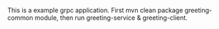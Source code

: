 This is a example grpc application.
First mvn clean package greeting-common module,
then run greeting-service & greeting-client.
